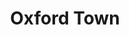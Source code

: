 ---
layout: default
title: Oxford Town
event: James Meredith Enrollment into University
category:
artist: Bob Dylan
writer: Bob Dylan
genre: Folk
label: Columbia Records
producer: 
award1:
award2:
award3:
released: 1963
video: https://www.youtube.com/embed/sb4PsXncNV8
description: Lorem ipsum dolor sit amet, consectetur adipiscing elit, sed do eiusmod tempor incididunt ut labore et dolore magna aliqua. Semper quis lectus nulla at volutpat diam ut venenatis tellusLorem ipsum dolor sit amet, consectetur adipiscing elit, sed do eiusmod tempor incididunt ut labore et dolore magna aliqua. Semper quis lectus nulla at volutpat diam ut venenatis tellus

---